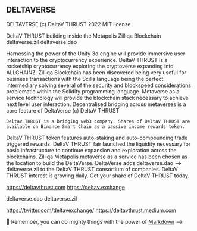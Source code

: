 ## DELTAVERSE

DELTAVERSE (c) DeltaV THRUST 2022 MIT license

DeltaV THRUST building inside the Metapolis Zilliqa Blockchain
  deltaverse.zil
  deltaverse.dao
  
  Harnessing the power of the Unity 3d engine will provide immersive user interaction to the cryptocurrency experience. DeltaV THRUST is a rocketship cryptocurrency exploring the cryptoverse expanding into ALLCHAINZ. Zilliqa Blockchain has been discovered being very useful for business transactions with the Scilla language being the perfect intermediary solving several of the security and blockspeed considerations problematic within the Solidity programming language. Metaverse as a service technology will provide the blockchain stack necessary to achieve next level user interaction. Decentralised bridging across metaverses is a core feature of DeltaVerse (c) DeltaV THRUST 
  
    DeltaV THRUST is a bridging web3 company. Shares of DeltaV THRUST are available on Binance Smart Chain as a passive income rewards token. 
  DeltaV THRUST token features auto-staking and auto-compounding trade triggered rewards. DeltaV THRUST fair launched the liquidity necessary for  
  basic infrastructure to continue expansion and exploration across the blockchains. Zilliqa Metapolis metaverse as a service has been chosen as the location to build the DeltaVerse. DeltaVerse adds deltaverse.dao --> deltaverse.zil to the DeltaV THRUST consortium of companies. DeltaV THRUST interest is growing daily. Get your share of DeltaV THRUST today.
  
  https://deltavthrust.com
  https://deltav.exchange
  
  deltaverse.dao
  deltaverse.zil
  
  https://twitter.com/deltavexchange/
  https://deltavthrust.medium.com


🧙 Remember, you can do mighty things with the power of [Markdown](https://docs.github.com/github/writing-on-github/getting-started-with-writing-and-formatting-on-github/basic-writing-and-formatting-syntax)
-->
